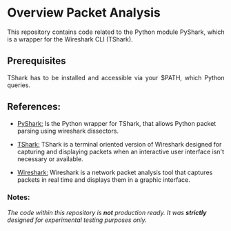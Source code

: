 # Overview Packet Analysis

<p align="justify">
This repository contains code related to the Python module PyShark, which is a wrapper for the Wireshark CLI (TShark).
</p>

## Prerequisites
<p align="justify">
TShark has to be installed and accessible via your $PATH, which Python queries. 
</p>


## References:

* [PyShark:](https://kiminewt.github.io/pyshark) Is the Python wrapper for TShark, that allows Python packet parsing using wireshark dissectors.

* [TShark:](https://www.wireshark.org/docs/man-pages/tshark.html) TShark is a terminal oriented version of Wireshark designed for capturing and displaying packets when an interactive user interface isn't necessary or available.

* [Wireshark:](https://www.wireshark.org) Wireshark is a network packet analysis tool that captures packets in real time and displays them in a graphic interface.


### Notes:

_The code within this repository is **not** production ready. It was **strictly** designed for experimental testing purposes only._
